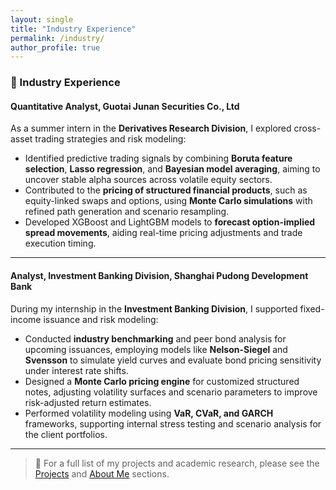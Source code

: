 ```yaml
---
layout: single
title: "Industry Experience"
permalink: /industry/
author_profile: true
---
```

<style>
.page__content p,
.page__content li,
.page__content strong,
.page__content em,
.archive__item-excerpt,
.archive__item-body {
  font-family: "Georgia", serif;
  font-size: 16px;
  line-height: 1.7;
  color: #2a2a2a;
  margin-bottom: 1.2em;
}

.page__title {
  font-family: "Georgia", serif;
  font-size: 28px;
  font-weight: 500;
}


.page__content figure {
  text-align: center;
  margin: 2em auto;
}

.page__content figure img {
  border-radius: 8px;
  max-width: 100%;
  box-shadow: 0 2px 6px rgba(0, 0, 0, 0.15);
}

.page__content figure figcaption {
  font-family: "Georgia", serif;
  font-size: 16px;
  color: #555;
  font-style: italic;
  margin-top: 0.5em;
}
</style>


<style>
.page__content ul,
.page__content ol,
.page__content li,
.page__content li strong {
  font-family: "Georgia", serif !important;
  font-size: 16px !important;
  line-height: 1.7;
  color: #2a2a2a;
}

.page__content strong {
  font-family: "Georgia", serif !important;
  font-weight: bold;
}
</style>



### 💼 Industry Experience

#### Quantitative Analyst, Guotai Junan Securities Co., Ltd 

As a summer intern in the **Derivatives Research Division**, I explored cross-asset trading strategies and risk modeling:

* Identified predictive trading signals by combining **Boruta feature selection**, **Lasso regression**, and **Bayesian model averaging**, aiming to uncover stable alpha sources across volatile equity sectors.
* Contributed to the **pricing of structured financial products**, such as equity-linked swaps and options, using **Monte Carlo simulations** with refined path generation and scenario resampling.
* Developed XGBoost and LightGBM models to **forecast option-implied spread movements**, aiding real-time pricing adjustments and trade execution timing.

---

#### Analyst, Investment Banking Division, Shanghai Pudong Development Bank 

During my internship in the **Investment Banking Division**, I supported fixed-income issuance and risk modeling:

* Conducted **industry benchmarking** and peer bond analysis for upcoming issuances, employing models like **Nelson-Siegel** and **Svensson** to simulate yield curves and evaluate bond pricing sensitivity under interest rate shifts.
* Designed a **Monte Carlo pricing engine** for customized structured notes, adjusting volatility surfaces and scenario parameters to improve risk-adjusted return estimates.
* Performed volatility modeling using **VaR, CVaR, and GARCH** frameworks, supporting internal stress testing and scenario analysis for the client portfolios.

---

> 📍 For a full list of my projects and academic research, please see the [Projects](/projects/) and [About Me](/about/) sections.
